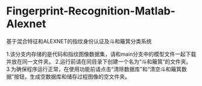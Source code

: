 # Fingerprint-Recognition-Matlab-Alexnet
基于混合特征和ALEXNET的指纹身份认证及斗和簸箕分类系统

1.该分支内存储的是代码和指纹图像数据集，请和main分支中的模型文件一起下载并放在同一文件夹。
2.运行前请在同目录下创建一个名为“斗和簸箕”的文件夹。
3.为确保程序运行正常，在使用功能前请点击“清除数据库”和“清空斗和簸箕数据”按钮，生成空数据库和储存过程图像的空文件夹。
